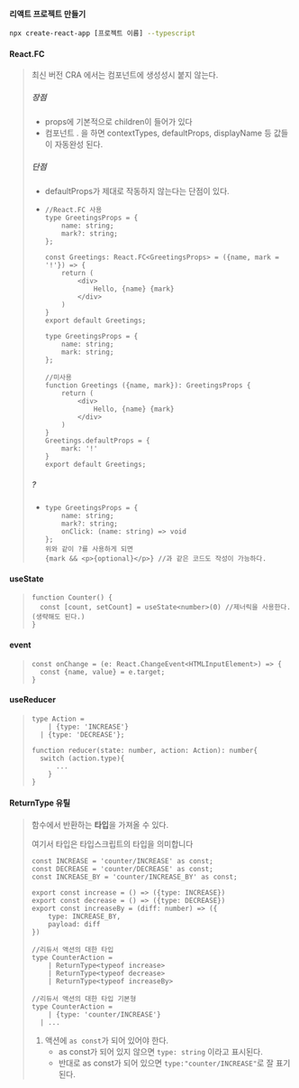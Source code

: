 #### 리액트 프로젝트 만들기

```bash
npx create-react-app [프로젝트 이름] --typescript
```



#### React.FC

> 최신 버전 CRA 에서는 컴포넌트에 생성성시 붙지 않는다.
>
> ##### 장점
>
> * props에 기본적으로 children이 들어가 있다
> * 컴포넌트 . 을 하면 contextTypes, defaultProps, displayName 등 값들이 자동완성 된다.
>
> ##### 단점
>
> * defaultProps가 제대로 작동하지 않는다는 단점이 있다.
>
> * ```react
>   //React.FC 사용
>   type GreetingsProps = {
>       name: string;
>       mark?: string;
>   };
>   
>   const Greetings: React.FC<GreetingsProps> = ({name, mark = '!'}) => {
>       return (
>           <div>
>               Hello, {name} {mark}
>           </div>
>       )
>   }
>   export default Greetings;
>   
>   type GreetingsProps = {
>       name: string;
>       mark: string;
>   };
>   
>   //미사용
>   function Greetings ({name, mark}): GreetingsProps {
>       return (
>           <div>
>               Hello, {name} {mark}
>           </div>
>       )
>   }
>   Greetings.defaultProps = {
>       mark: '!'
>   }
>   export default Greetings;
>   ```
>
> ##### ?
>
> * ``` react
>   type GreetingsProps = {
>       name: string;
>       mark?: string;
>       onClick: (name: string) => void
>   };
>   위와 같이 ?를 사용하게 되면
>   {mark && <p>{optional}</p>} //과 같은 코드도 작성이 가능하다.
>   ```



#### useState

> ```react
> function Counter() {
> 	const [count, setCount] = useState<number>(0) //제너릭을 사용한다. (생략해도 된다.)
> }
> ```

#### event

> ```react
> const onChange = (e: React.ChangeEvent<HTMLInputElement>) => {
> 	const {name, value} = e.target;
> }
> ```

#### useReducer

> ```react
> type Action = 
>     | {type: 'INCREASE'} 
> 	| {type: 'DECREASE'};
> 
> function reducer(state: number, action: Action): number{
> 	switch (action.type){
>     	...
>     }
> }
> ```



#### ReturnType 유틸

> 함수에서 반환하는 **타입**을 가져올 수 있다.
>
> 여기서 타입은 타입스크립트의 타입을 의미합니다
>
> ```react
> const INCREASE = 'counter/INCREASE' as const;
> const DECREASE = 'counter/DECREASE' as const;
> const INCREASE_BY = 'counter/INCREASE_BY' as const;
> 
> export const increase = () => ({type: INCREASE})
> export const decrease = () => ({type: DECREASE})
> export const increaseBy = (diff: number) => ({
>     type: INCREASE_BY,
>     payload: diff
> })
> 
> //리듀서 액션의 대한 타입
> type CounterAction = 
>     | ReturnType<typeof increase>
>     | ReturnType<typeof decrease>
>     | ReturnType<typeof increaseBy>
>     
> //리듀서 액션의 대한 타입 기본형
> type CounterAction = 
>     | {type: 'counter/INCREASE'}
> 	| ...
> ```
>
> 1. 액션에 `as const`가 되어 있어야 한다.
>    - as const가 되어 있지 않으면 `type: string`  이라고 표시된다.
>    - 반대로 as const가 되어 있으면 `type:"counter/INCREASE"`로 잘 표기된다.